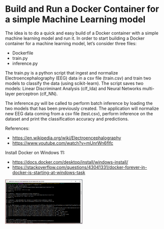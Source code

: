 # Build and Run a Docker Container for a simple Machine Learning model

The idea is to do a quick and easy build of a Docker container with a simple machine learning model and run it. In order to start building a Docker container for a machine learning model, let’s consider three files: 
- Dockerfile
- train.py
- inference.py

The train.py is  a python script that ingest and normalize Electroencephalography (EEG) data in a csv file (train.csv) and train two models to classify the data (using scikit-learn). The script saves two models: Linear Discriminant Analysis (clf_lda) and Neural Networks multi-layer perceptron (clf_NN). 

The inference.py will be called to perform batch inference by loading the two models that has been previously created. The application will normalize new EEG data coming from a csv file (test.csv), perform inference on the dataset and print the classification accuracy and predictions. 

References:
- https://en.wikipedia.org/wiki/Electroencephalography
- https://www.youtube.com/watch?v=mUnrWn6flfc

Install Docker on Windows 11:
- https://docs.docker.com/desktop/install/windows-install/
- https://stackoverflow.com/questions/43041331/docker-forever-in-docker-is-starting-at-windows-task


<img src="result.png" alt="result" width="50%"/>
